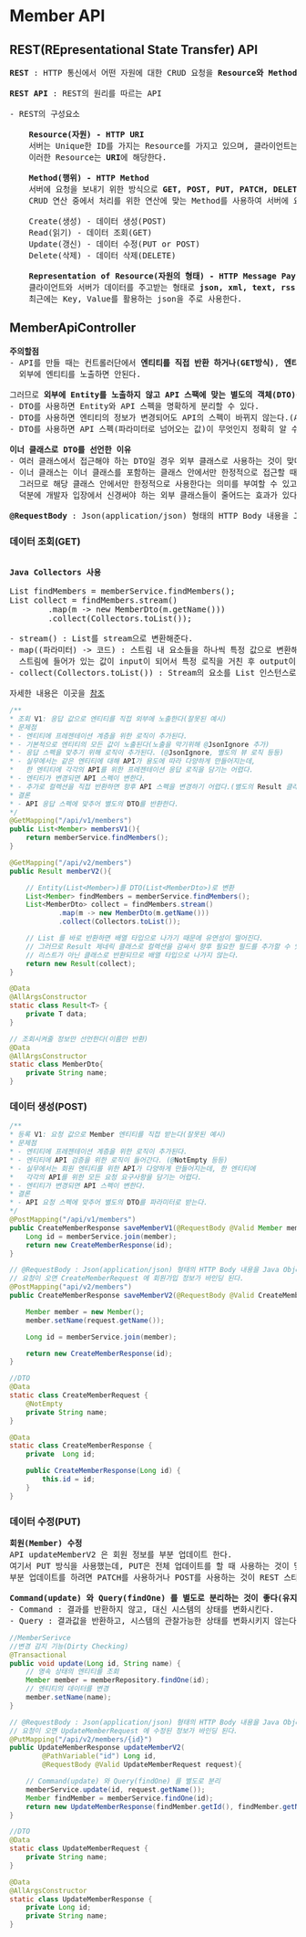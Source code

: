 # Member API
## REST(REpresentational State Transfer) API
<pre>
<b>REST</b> : HTTP 통신에서 어떤 자원에 대한 CRUD 요청을 <b>Resource와 Method로 표현</b>하여 특정한 형태(json, xml)로 전달하는 방식

<b>REST API</b> : REST의 원리를 따르는 API

- REST의 구성요소

    <b>Resource(자원) - HTTP URI</b>
    서버는 Unique한 ID를 가지는 Resource를 가지고 있으며, 클라이언트는 이러한 Resource에 요청을 보낸다.
    이러한 Resource는 <b>URI</b>에 해당한다.

    <b>Method(행위) - HTTP Method</b>
    서버에 요청을 보내기 위한 방식으로 <b>GET, POST, PUT, PATCH, DELETE</b>가 있다.
    CRUD 연산 중에서 처리를 위한 연산에 맞는 Method를 사용하여 서버에 요청을 보내야 한다.

    Create(생성) - 데이터 생성(POST)
    Read(읽기) - 데이터 조회(GET)
    Update(갱신) - 데이터 수정(PUT or POST)
    Delete(삭제) - 데이터 삭제(DELETE)

    <b>Representation of Resource(자원의 형태) - HTTP Message Pay Load</b>
    클라이언트와 서버가 데이터를 주고받는 형태로 <b>json, xml, text, rss</b> 등이 있다.
    최근에는 Key, Value를 활용하는 json을 주로 사용한다.
</pre>
## MemberApiController
<pre>
<b>주의할점</b>
- API를 만들 때는 컨트롤러단에서 <b>엔티티를 직접 반환 하거나(GET방식)</b>, <b>엔티티를 파라미터로 받아서(POST방식)</b> 
  외부에 엔티티를 노출하면 안된다.

그러므로 <b>외부에 Entity를 노출하지 않고 API 스팩에 맞는 별도의 객체(DTO)를 만드는것</b>이 좋다.
- DTO를 사용하면 Entity와 API 스펙을 명확하게 분리할 수 있다.
- DTO를 사용하면 엔티티의 정보가 변경되어도 API의 스펙이 바뀌지 않는다.(API에 영향이 없다)
- DTO를 사용하면 API 스펙(파라미터로 넘어오는 값)이 무엇인지 정확히 알 수 있다.

<b>이너 클래스로 DTO를 선언한 이유</b>
- 여러 클래스에서 접근해야 하는 DTO일 경우 외부 클래스로 사용하는 것이 맞다.
- 이너 클래스는 이너 클래스를 포함하는 클래스 안에서만 한정적으로 접근할 때만 사용한다.
  그러므로 해당 클래스 안에서만 한정적으로 사용한다는 의미를 부여할 수 있고,
  덕분에 개발자 입장에서 신경써야 하는 외부 클래스들이 줄어드는 효과가 있다.

<b>@RequestBody</b> : Json(application/json) 형태의 HTTP Body 내용을 Java Object 로 변환시켜주는 역할
</pre>
### 데이터 조회(GET)
<pre>

<b>Java Collectors 사용</b>

List<Member> findMembers = memberService.findMembers();
List<MemberDto> collect = findMembers.stream()
        .map(m -> new MemberDto(m.getName()))
        .collect(Collectors.toList());

- stream() : List를 stream으로 변환해준다.
- map((파라미터) -> 코드) : 스트림 내 요소들을 하나씩 특정 값으로 변환해준다(람다식 이용)
  스트림에 들어가 있는 값이 input이 되어서 특정 로직을 거친 후 output이 되어 리턴되는 새로운 스트림에 담기게 된다.
- collect(Collectors.toList()) : Stream의 요소를 List 인스턴스로 반환해준다.

자세한 내용은 이곳을 <a href="https://wakestand.tistory.com/419">참조</a>
</pre>
```java
/**
* 조회 V1: 응답 값으로 엔티티를 직접 외부에 노출한다(잘못된 예시)
* 문제점
* - 엔티티에 프레젠테이션 계층을 위한 로직이 추가된다.
* - 기본적으로 엔티티의 모든 값이 노출된다(노출을 막기위해 @JsonIgnore 추가)
* - 응답 스펙을 맞추기 위해 로직이 추가된다. (@JsonIgnore, 별도의 뷰 로직 등등)
* - 실무에서는 같은 엔티티에 대해 API가 용도에 따라 다양하게 만들어지는데,
*   한 엔티티에 각각의 API를 위한 프레젠테이션 응답 로직을 담기는 어렵다.
* - 엔티티가 변경되면 API 스펙이 변한다.
* - 추가로 컬렉션을 직접 반환하면 항후 API 스펙을 변경하기 어렵다.(별도의 Result 클래스생성으로 해결)
* 결론
* - API 응답 스펙에 맞추어 별도의 DTO를 반환한다.
*/
@GetMapping("/api/v1/members")
public List<Member> membersV1(){
    return memberService.findMembers();
}

@GetMapping("/api/v2/members")
public Result memberV2(){

    // Entity(List<Member>)를 DTO(List<MemberDto>)로 변환
    List<Member> findMembers = memberService.findMembers();
    List<MemberDto> collect = findMembers.stream()
            .map(m -> new MemberDto(m.getName()))
            .collect(Collectors.toList());

    // List 를 바로 반환하면 배열 타입으로 나가기 때문에 유연성이 떨어진다.
    // 그러므로 Result 제네릭 클래스로 컬렉션을 감싸서 향후 필요한 필드를 추가할 수 있다.
    // 리스트가 아닌 클래스로 반환되므로 배열 타입으로 나가지 않는다.
    return new Result(collect);
}

@Data
@AllArgsConstructor
static class Result<T> {
    private T data;
}

// 조회시켜줄 정보만 선언한다(이름만 반환)
@Data
@AllArgsConstructor
static class MemberDto{
    private String name;
}
```
### 데이터 생성(POST)
```java
/**
* 등록 V1: 요청 값으로 Member 엔티티를 직접 받는다(잘못된 예시)
* 문제점
* - 엔티티에 프레젠테이션 계층을 위한 로직이 추가된다.
* - 엔티티에 API 검증을 위한 로직이 들어간다. (@NotEmpty 등등)
* - 실무에서는 회원 엔티티를 위한 API가 다양하게 만들어지는데, 한 엔티티에
*   각각의 API를 위한 모든 요청 요구사항을 담기는 어렵다.
* - 엔티티가 변경되면 API 스펙이 변한다.
* 결론
* - API 요청 스펙에 맞추어 별도의 DTO를 파라미터로 받는다.
*/
@PostMapping("/api/v1/members")
public CreateMemberResponse saveMemberV1(@RequestBody @Valid Member member){
    Long id = memberService.join(member);
    return new CreateMemberResponse(id);
}

// @RequestBody : Json(application/json) 형태의 HTTP Body 내용을 Java Object 로 변환시켜주는 역할
// 요청이 오면 CreateMemberRequest 에 회원가입 정보가 바인딩 된다.
@PostMapping("api/v2/members")
public CreateMemberResponse saveMemberV2(@RequestBody @Valid CreateMemberRequest request){

    Member member = new Member();
    member.setName(request.getName());

    Long id = memberService.join(member);

    return new CreateMemberResponse(id);
}

//DTO
@Data
static class CreateMemberRequest {
    @NotEmpty
    private String name;
}

@Data
static class CreateMemberResponse {
    private  Long id;

    public CreateMemberResponse(Long id) {
        this.id = id;
    }
}
```
### 데이터 수정(PUT)
<pre>
<b>회원(Member) 수정</b>
API updateMemberV2 은 회원 정보를 부분 업데이트 한다.
여기서 PUT 방식을 사용했는데, PUT은 전체 업데이트를 할 때 사용하는 것이 맞다.
부분 업데이트를 하려면 PATCH를 사용하거나 POST를 사용하는 것이 REST 스타일에 맞다.

<b>Command(update) 와 Query(findOne) 를 별도로 분리하는 것이 좋다(유지보수성의 증대)</b>
- Command : 결과를 반환하지 않고, 대신 시스템의 상태를 변화시킨다.
- Query : 결과값을 반환하고, 시스템의 관찰가능한 상태를 변화시키지 않는다. 따라서 부작용에서 자유롭다.
</pre>
```java
//MemberSerivce
//변경 감지 기능(Dirty Checking)
@Transactional
public void update(Long id, String name) {
    // 영속 상태의 엔티티를 조회
    Member member = memberRepository.findOne(id);
    // 엔티티의 데이터를 변경
    member.setName(name);
}
```
```java
// @RequestBody : Json(application/json) 형태의 HTTP Body 내용을 Java Object 로 변환시켜주는 역할
// 요청이 오면 UpdateMemberRequest 에 수정된 정보가 바인딩 된다.
@PutMapping("/api/v2/members/{id}")
public UpdateMemberResponse updateMemberV2(
        @PathVariable("id") Long id,
        @RequestBody @Valid UpdateMemberRequest request){

    // Command(update) 와 Query(findOne) 를 별도로 분리
    memberService.update(id, request.getName());
    Member findMember = memberService.findOne(id);
    return new UpdateMemberResponse(findMember.getId(), findMember.getName());
}

//DTO
@Data
static class UpdateMemberRequest {
    private String name;
}

@Data
@AllArgsConstructor
static class UpdateMemberResponse {
    private Long id;
    private String name;
}
```
